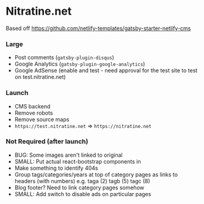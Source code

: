 # Nitratine.net

Based off https://github.com/netlify-templates/gatsby-starter-netlify-cms

### Large

- Post comments (`gatsby-plugin-disqus`)
- Google Analytics (`gatsby-plugin-google-analytics`)
- Google AdSense (enable and test - need approval for the test site to test on test.nitratine.net)

### Launch

- CMS backend
- Remove robots
- Remove source maps
- `https://test.nitratine.net` => `https://nitratine.net`

### Not Required (after launch)

- BUG: Some images aren't linked to original
- SMALL: Put actual react-bootstrap components in
- Make something to identify 404s
- Group tags/categories/years at top of category pages as links to headers (with numbers) e.g. taga (2) tagb (5) tagc (8)
- Blog footer? Need to link category pages somehow
- SMALL: Add switch to disable ads on particular pages
